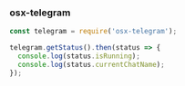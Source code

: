 ### osx-telegram

```js
const telegram = require('osx-telegram');

telegram.getStatus().then(status => {
  console.log(status.isRunning);
  console.log(status.currentChatName);
});
```
